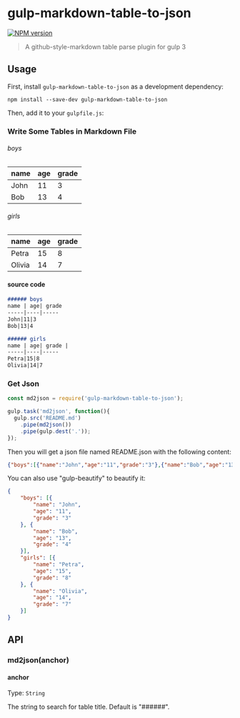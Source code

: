 # gulp-markdown-table-to-json 
[![NPM version][npm-image]][npm-url]
> A github-style-markdown table parse plugin for gulp 3

## Usage

First, install `gulp-markdown-table-to-json` as a development dependency:

```shell
npm install --save-dev gulp-markdown-table-to-json
```

Then, add it to your `gulpfile.js`:

### Write Some Tables in Markdown File
###### boys
name | age| grade 
-----|----|-----
John|11|3
Bob|13|4

###### girls
name | age| grade | 
-----|----|-----
Petra|15|8
Olivia|14|7

#### source code
```markdown
###### boys
name | age| grade 
-----|----|-----
John|11|3
Bob|13|4

###### girls
name | age| grade | 
-----|----|-----
Petra|15|8
Olivia|14|7
```

### Get Json
```javascript
const md2json = require('gulp-markdown-table-to-json');

gulp.task('md2json', function(){
  gulp.src('README.md')
    .pipe(md2json())
    .pipe(gulp.dest('.'));
});
```

Then you will get a json file named README.json with the following content:
```json
{"boys":[{"name":"John","age":"11","grade":"3"},{"name":"Bob","age":"13","grade":"4"}],"girls":[{"name":"Petra","age":"15","grade":"8"},{"name":"Olivia","age":"14","grade":"7"}]}
```
You can also use "gulp-beautify" to beautify it:
```json
{
    "boys": [{
        "name": "John",
        "age": "11",
        "grade": "3"
    }, {
        "name": "Bob",
        "age": "13",
        "grade": "4"
    }],
    "girls": [{
        "name": "Petra",
        "age": "15",
        "grade": "8"
    }, {
        "name": "Olivia",
        "age": "14",
        "grade": "7"
    }]
}
```
## API

### md2json(anchor)

#### anchor
Type: `String`

The string to search for table title. Default is "######".






[npm-url]: https://npmjs.org/package/gulp-markdown-table-to-json
[npm-image]: http://img.shields.io/npm/v/gulp-markdown-table-to-json.svg
